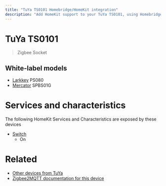 ```yaml
---
title: "TuYa TS0101 Homebridge/HomeKit integration"
description: "Add HomeKit support to your TuYa TS0101, using Homebridge, Zigbee2MQTT and homebridge-z2m."
---
```

<!---
This file has been GENERATED using src/docgen/docgen.ts
DO NOT EDIT THIS FILE MANUALLY!
-->
# TuYa TS0101
> Zigbee Socket


## White-label models
* [Larkkey](../index.md#larkkey) PS080
* [Mercator](../index.md#mercator) SPBS01G

# Services and characteristics
The following HomeKit Services and Characteristics are exposed by
these devices

* [Switch](../../switch.md)
  * On


# Related
* [Other devices from TuYa](../index.md#tuya)
* [Zigbee2MQTT documentation for this device](https://www.zigbee2mqtt.io/devices/TS0101.html)